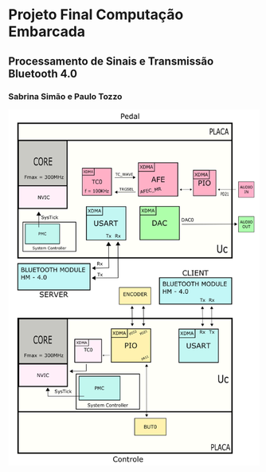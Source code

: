 ﻿# Projeto Final Computação Embarcada

## Processamento de Sinais e Transmissão Bluetooth 4.0

### Sabrina Simão e Paulo Tozzo

![Diagrama de Blocos](EMBARCADOSf.png)